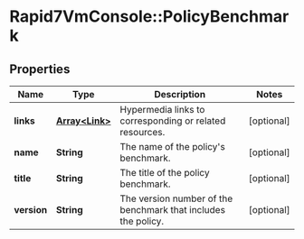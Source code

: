 # Rapid7VmConsole::PolicyBenchmark

## Properties
Name | Type | Description | Notes
------------ | ------------- | ------------- | -------------
**links** | [**Array&lt;Link&gt;**](Link.md) | Hypermedia links to corresponding or related resources. | [optional] 
**name** | **String** | The name of the policy&#39;s benchmark. | [optional] 
**title** | **String** | The title of the policy benchmark. | [optional] 
**version** | **String** | The version number of the benchmark that includes the policy. | [optional] 


